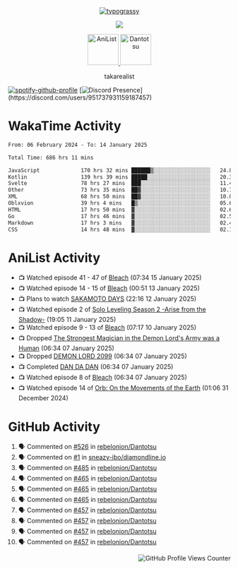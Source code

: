 <div align="center">
<a href="https://github.com/kawarimidoll/typograssy">
    <img alt="typograssy" src="https://typograssy.deno.dev/api?text=%E3%82%B8%E3%83%A7%E3%83%B3%E3%81%A7%E3%81%99%E3%80%82%E3%81%93%E3%82%93%E3%81%AB%E3%81%A1%E3%81%AF%20%20%5E%5E%20sup%20iam%20ibo%20--&&l0=none&l1=82d9d0&l2=027353&l3=038c4c&l4=01402e&bg=none&frame=none&speed=100&comment=">
</a>
</div>
<p align="center">
  <a href="https://skillicons.dev">
    <img src="https://skillicons.dev/icons?i=kotlin,figma,obsidian,androidstudio,vscode,css,html" />
  </a>
</p>

<p align="center">
    <a href="https://anilist.co/user/takarealist112/">
      <img src="https://i.imgur.com/LDvh7Lg.gif" alt="AniList" style="width: 70px; height: auto;">
    </a>
    <a href="https://discord.gg/4HPZ5nAWwM/">
      <img src="https://i.imgur.com/5o3Y9Jb.gif" alt="Dantotsu" style="width: 70px; height: auto;">
    </a>
</p>

<p align="center">
takarealist
</p>

[![spotify-github-profile](https://spotify-github-profile.vercel.app/api/view?uid=216np2gahwfhcjozqmzomew7i&cover_image=true&theme=novatorem&show_offline=true&background_color=121212&interchange=false&bar_color=53b14f&bar_color_cover=true)](https://spotify-github-profile.vercel.app/api/view?uid=216np2gahwfhcjozqmzomew7i&redirect=true)
[![Discord Presence](https://lanyard-profile-readme.vercel.app/api/951737931159187457?theme=dark&bg=Oe1116&animated=false&hideDiscrim=true&borderRadius=30px&idleMessage=currently%20offline...)](https://discord.com/users/951737931159187457)

# WakaTime Activity

<!--START_SECTION:waka-->

```txt
From: 06 February 2024 - To: 14 January 2025

Total Time: 686 hrs 11 mins

JavaScript             170 hrs 32 mins ██████▒░░░░░░░░░░░░░░░░░░   24.85 %
Kotlin                 139 hrs 39 mins █████░░░░░░░░░░░░░░░░░░░░   20.35 %
Svelte                 78 hrs 27 mins  ███░░░░░░░░░░░░░░░░░░░░░░   11.43 %
Other                  73 hrs 35 mins  ██▓░░░░░░░░░░░░░░░░░░░░░░   10.73 %
XML                    68 hrs 50 mins  ██▓░░░░░░░░░░░░░░░░░░░░░░   10.03 %
Oblxvion               39 hrs 4 mins   █▒░░░░░░░░░░░░░░░░░░░░░░░   05.69 %
HTML                   17 hrs 50 mins  ▓░░░░░░░░░░░░░░░░░░░░░░░░   02.60 %
Go                     17 hrs 46 mins  ▓░░░░░░░░░░░░░░░░░░░░░░░░   02.59 %
Markdown               17 hrs 3 mins   ▓░░░░░░░░░░░░░░░░░░░░░░░░   02.49 %
CSS                    14 hrs 48 mins  ▓░░░░░░░░░░░░░░░░░░░░░░░░   02.16 %
```

<!--END_SECTION:waka-->

# AniList Activity

<!-- ANILIST_ACTIVITY:start -->

-   📺 Watched episode 41 - 47 of [Bleach](https://anilist.co/anime/269) (07:34 15 January 2025)
-   📺 Watched episode 14 - 15 of [Bleach](https://anilist.co/anime/269) (00:51 13 January 2025)
-   📺 Plans to watch [SAKAMOTO DAYS](https://anilist.co/anime/177709) (22:16 12 January 2025)
-   📺 Watched episode 2 of [Solo Leveling Season 2 -Arise from the Shadow-](https://anilist.co/anime/176496) (19:05 11 January 2025)
-   📺 Watched episode 9 - 13 of [Bleach](https://anilist.co/anime/269) (07:17 10 January 2025)
-   📺 Dropped [The Strongest Magician in the Demon Lord's Army was a Human](https://anilist.co/anime/173584) (06:34 07 January 2025)
-   📺 Dropped [DEMON LORD 2099](https://anilist.co/anime/163135) (06:34 07 January 2025)
-   📺 Completed [DAN DA DAN](https://anilist.co/anime/171018) (06:34 07 January 2025)
-   📺 Watched episode 8 of [Bleach](https://anilist.co/anime/269) (06:34 07 January 2025)
-   📺 Watched episode 14 of [Orb: On the Movements of the Earth](https://anilist.co/anime/151514) (01:06 31 December 2024)

<!-- ANILIST_ACTIVITY:end -->

# GitHub Activity

<!--START_SECTION:activity-->

1. 🗣 Commented on [#526](https://github.com/rebelonion/Dantotsu/pull/526#issuecomment-2481012390) in [rebelonion/Dantotsu](https://github.com/rebelonion/Dantotsu)
2. 🗣 Commented on [#1](https://github.com/sneazy-ibo/diamondline.io/issues/1#issuecomment-2411269955) in [sneazy-ibo/diamondline.io](https://github.com/sneazy-ibo/diamondline.io)
3. 🗣 Commented on [#485](https://github.com/rebelonion/Dantotsu/issues/485#issuecomment-2374839206) in [rebelonion/Dantotsu](https://github.com/rebelonion/Dantotsu)
4. 🗣 Commented on [#465](https://github.com/rebelonion/Dantotsu/issues/465#issuecomment-2257555066) in [rebelonion/Dantotsu](https://github.com/rebelonion/Dantotsu)
5. 🗣 Commented on [#465](https://github.com/rebelonion/Dantotsu/issues/465#issuecomment-2257389149) in [rebelonion/Dantotsu](https://github.com/rebelonion/Dantotsu)
6. 🗣 Commented on [#465](https://github.com/rebelonion/Dantotsu/issues/465#issuecomment-2257388359) in [rebelonion/Dantotsu](https://github.com/rebelonion/Dantotsu)
7. 🗣 Commented on [#457](https://github.com/rebelonion/Dantotsu/issues/457#issuecomment-2256121324) in [rebelonion/Dantotsu](https://github.com/rebelonion/Dantotsu)
8. 🗣 Commented on [#457](https://github.com/rebelonion/Dantotsu/issues/457#issuecomment-2256120426) in [rebelonion/Dantotsu](https://github.com/rebelonion/Dantotsu)
9. 🗣 Commented on [#457](https://github.com/rebelonion/Dantotsu/issues/457#issuecomment-2256119951) in [rebelonion/Dantotsu](https://github.com/rebelonion/Dantotsu)
10. 🗣 Commented on [#457](https://github.com/rebelonion/Dantotsu/issues/457#issuecomment-2256116300) in [rebelonion/Dantotsu](https://github.com/rebelonion/Dantotsu)
<!--END_SECTION:activity-->

<div align="right">
    <img src="https://komarev.com/ghpvc/?username=sneazy-ibo&color=ff6e00&label=Counter&abbreviated=true" alt="GitHub Profile Views Counter">
</div>
